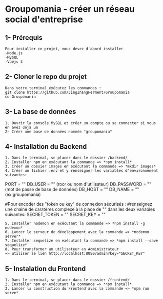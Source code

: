 # Groupomania - créer un réseau social d'entreprise

## 1- Prérequis
```
Pour installer ce projet, vous devez d'abord installer
-Node.js
-MySQL
-Vuejs 3
```

## 2- Cloner le repo du projet
```
Dans votre terminal éxécutez les commandes :
git clone https://github.com/JingZhangFerment/Groupomania
cd Groupomania
```

## 3- La base de données
```
1. Ouvrir la console MySQL et créer un compte ou se connecter si vous en avez déjà un
2- Créer une base de données nommée "groupomania"
```

## 4- Installation du Backend
```
1. Dans le terminal, se placer dans le dossier /backend/
2. Installer npm en exécutant la commande => *npm install*
3. Créer un dossier images en exécutant la commande => *mkdir images*
4. Créer un fichier .env et y renseigner les variables d'environnement suivantes:
```
PORT = ""
DB_USER = "" (roor ou nom d'utilisateur)
DB_PASSWORD = "" (mot de passe de base de données)
DB_HOST = ""
DB_NAME = "" (ex:groupomania)

#Pour encoder des "token ou key" de connexion sécurisés :
#renseignez une chaine de caratères complexe à la place de "" dans les deux variables suivantes:
SECRET_TOKEN = ""
SECRET_KEY = ""
```
5. Installer nodemon en exécutant la commande => *npm install -g nodemon*
6. Lancer le serveur de développement avec la commande => *nodemon server*
7. Installer sequelize en exécutant la commande => *npm install --save sequelize*
8. Pour transformer un utilisateur en Administrateur 
=> utiliser le lien http://localhost:8080/admin?key="SECRET_KEY"

```

## 5- Instalation du Frontend
```
1. Dans le terminal, se placer dans le dossier /frontend/
2. Installer npm en exécutant la commande => *npm install*
3. Lancer la construction du Frontend avec la commande => *npm run serve*
```
